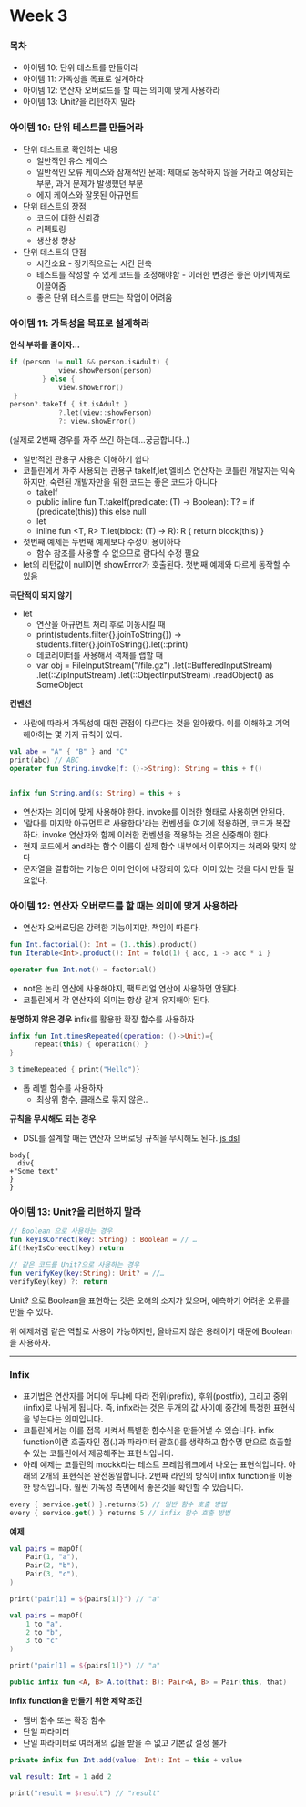 # Week 3

### 목차

- 아이템 10: 단위 테스트를 만들어라
- 아이템 11: 가독성을 목표로 설계하라
- 아이템 12: 연산자 오버로드를 할 때는 의미에 맞게 사용하라
- 아이템 13: Unit?을 리턴하지 말라

### 아이템 10: 단위 테스트를 만들어라

- 단위 테스트로 확인하는 내용
  - 일반적인 유스 케이스
  - 일반적인 오류 케이스와 잠재적인 문제: 제대로 동작하지 않을 거라고 예상되는 부분, 과거 문제가 발생했던 부분
  - 에지 케이스와 잘못된 아규먼트
- 단위 테스트의 장점
  - 코드에 대한 신뢰감
  - 리펙토링
  - 생산성 향상
- 단위 테스트의 단점
  - 시간소요 - 장기적으로는 시간 단축
  - 테스트를 작성할 수 있게 코드를 조정해야함 - 이러한 변경은 좋은 아키텍처로 이끌어줌
  - 좋은 단위 테스트를 만드는 작업이 어려움

### 아이템 11: 가독성을 목표로 설계하라

**인식 부하를 줄이자...**

```kotlin
if (person != null && person.isAdult) {
            view.showPerson(person)
        } else {
            view.showError()
 }
person?.takeIf { it.isAdult }
            ?.let(view::showPerson)
            ?: view.showError()
```
(실제로 2번째 경우를 자주 쓰긴 하는데...궁금합니다..)

- 일반적인 관용구 사용은 이해하기 쉽다
- 코틀린에서 자주 사용되는 관용구 takeIf,let,엘비스 연산자는 코틀린 개발자는 익숙하지만, 숙련된 개발자만을 위한 코드는 좋은 코드가 아니다
  - takeIf
  - public inline fun <T> T.takeIf(predicate: (T) -> Boolean): T? = if (predicate(this)) this else null
  - let
  - inline fun <T, R> T.let(block: (T) -> R): R { return block(this) }
- 첫번째 예제는 두번째 예제보다 수정이 용이하다
  - 함수 참조를 사용할 수 없으므로 람다식 수정 필요
- let의 리턴값이 null이면 showError가 호출된다. 첫번째 예제와 다르게 동작할 수 있음

**극단적이 되지 않기**
- let
  - 연산을 아규먼트 처리 후로 이동시킬 때
  - print(students.filter{}.joinToString{}) -> students.filter{}.joinToString{}.let(::print)
  - 데코레이터를 사용해서 객체를 랩할 때
  - var obj = FileInputStream("/file.gz") .let(::BufferedInputStream) .let(::ZipInputStream) .let(::ObjectInputStream) .readObject() as SomeObject

**컨벤션**
- 사람에 따라서 가독성에 대한 관점이 다르다는 것을 알아봤다. 이를 이해하고 기억해야하는 몇 가지 규칙이 있다.

```kotlin
val abe = "A" { "B" } and "C"
print(abc) // ABC
operator fun String.invoke(f: ()->String): String = this + f()


infix fun String.and(s: String) = this + s
```

- 연산자는 의미에 맞게 사용해야 한다. invoke를 이러한 형태로 사용하면 안된다.
- '람다를 마지막 아규먼트로 사용한다'라는 컨벤션을 여기에 적용하면, 코드가 복잡하다. invoke 연산자와 함께 이러한 컨벤션을 적용하는 것은 신중해야 한다.
- 현재 코드에서 and라는 함수 이름이 실제 함수 내부에서 이루어지는 처리와 맞지 않다
- 문자열을 결합하는 기능은 이미 언어에 내장되어 있다. 이미 있는 것을 다시 만들 필요없다.

### 아이템 12: 연산자 오버로드를 할 때는 의미에 맞게 사용하라
- 연산자 오버로딩은 강력한 기능이지만, 책임이 따른다.

```kotlin
fun Int.factorial(): Int = (1..this).product()
fun Iterable<Int>.product(): Int = fold(1) { acc, i -> acc * i }

operator fun Int.not() = factorial()
```

- not은 논리 연산에 사용해야지, 팩토리얼 연산에 사용하면 안된다.
- 코틀린에서 각 연산자의 의미는 항상 같게 유지해야 된다.

**분명하지 않은 경우**
infix를 활용한 확장 함수를 사용하자

```kotlin
infix fun Int.timesRepeated(operation: ()->Unit)={
      repeat(this) { operation() }
}

3 timeRepeated { print("Hello")}
```

- 톱 레벨 함수를 사용하자
  - 최상위 함수, 클래스로 묶지 않은..

**규칙을 무시해도 되는 경우**
- DSL를 설계할 때는 연산자 오버로딩 규칙을 무시해도 된다. [js dsl](https://kotlinlang.org/docs/typesafe-html-dsl.html)
```
body{
  div{
+"Some text"
}
}
```

### 아이템 13: Unit?을 리턴하지 말라
```kotlin
// Boolean 으로 사용하는 경우
fun keyIsCorrect(key: String) : Boolean = // …
if(!keyIsCoreect(key) return

// 같은 코드를 Unit?으로 사용하는 경우
fun verifyKey(key:String): Unit? = //…
verifyKey(key) ?: return
```
Unit? 으로 Boolean을 표현하는 것은 오해의 소지가 있으며, 예측하기 어려운 오류를 만들 수 있다.

위 예제처럼 같은 역할로 사용이 가능하지만, 올바르지 않은 용례이기 때문에 Boolean을 사용하자.

---


### Infix
- 표기법은 연산자를 어디에 두냐에 따라 전위(prefix), 후위(postfix), 그리고 중위(infix)로 나뉘게 됩니다. 즉, infix라는 것은 두개의 값 사이에 중간에 특정한 표현식을 넣는다는 의미입니다.
- 코틀린에서는 이를 접목 시켜서 특별한 함수식을 만들어낼 수 있습니다. infix function이란 호출자인 점(.)과 파라미터 괄호()를 생략하고 함수명 만으로 호출할 수 있는 코틀린에서 제공해주는 표현식입니다.
- 아래 예제는 코틀린의 mockk라는 테스트 프레임워크에서 나오는 표현식입니다. 아래의 2개의 표현식은 완전동일합니다. 2번째 라인의 방식이 infix function을 이용한 방식입니다. 훨씬 가독성 측면에서 좋은것을 확인할 수 있습니다.

```kotlin
every { service.get() }.returns(5) // 일반 함수 호출 방법
every { service.get() } returns 5 // infix 함수 호출 방법
```

**예제**

```kotlin
val pairs = mapOf(
    Pair(1, "a"),
    Pair(2, "b"),
    Pair(3, "c"),
)

print("pair[1] = ${pairs[1]}") // "a"

val pairs = mapOf(
    1 to "a",
    2 to "b",
    3 to "c"
)

print("pair[1] = ${pairs[1]}") // "a"

public infix fun <A, B> A.to(that: B): Pair<A, B> = Pair(this, that)
```

**infix function을 만들기 위한 제약 조건**

- 맴버 함수 또는 확장 함수
- 단일 파라미터
- 단일 파라미터로 여러개의 값을 받을 수 없고 기본값 설정 불가

```kotlin
private infix fun Int.add(value: Int): Int = this + value

val result: Int = 1 add 2

print("result = $result") // "result"
```
